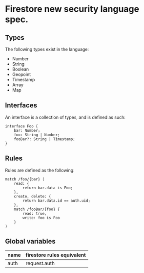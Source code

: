 # Firestore new security language spec.

## Types

The following types exist in the language:

-   Number
-   String
-   Boolean
-   Geopoint
-   Timestamp
-   Array
-   Map

## Interfaces

An interface is a collection of types, and is defined as such:

```
interface Foo {
    bar: Number;
    foo: String | Number;
    fooBar?: String | Timestamp;
}
```

## Rules

Rules are defined as the following:

```
match /foo/{bar} (
    read: {
        return bar.data is Foo;
    },
    create, delete: {
        return bar.data.id == auth.uid;
    },
    match /fooBar/{foo} {
        read: true,
        write: foo is Foo
    }
)
```

## Global variables

| name | firestore rules equivalent |
| ---- | -------------------------- |
| auth | request.auth               |
